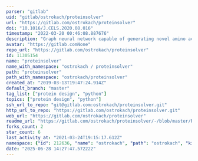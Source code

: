 ```yaml
---
parser: "gitlab"
uid: "gitlab/ostrokach/proteinsolver"
url: "https://gitlab.com/ostrokach/proteinsolver"
doi: "10.1016/J.CELS.2020.08.016"
timestamp: "2022-03-20 00:46:08.887676"
description: "Graph neural network capable of generating novel amino acid sequences that fold into proteins with predetermined topologies.    "
avatar: "https://gitlab.comNone"
repo_url: "https://gitlab.com/ostrokach/proteinsolver"
id: 11305154
name: "proteinsolver"
name_with_namespace: "ostrokach / proteinsolver"
path: "proteinsolver"
path_with_namespace: "ostrokach/proteinsolver"
created_at: "2019-03-13T19:47:24.914Z"
default_branch: "master"
tag_list: ["protein design", "python"]
topics: ["protein design", "python"]
ssh_url_to_repo: "git@gitlab.com:ostrokach/proteinsolver.git"
http_url_to_repo: "https://gitlab.com/ostrokach/proteinsolver.git"
web_url: "https://gitlab.com/ostrokach/proteinsolver"
readme_url: "https://gitlab.com/ostrokach/proteinsolver/-/blob/master/README.md"
forks_count: 2
star_count: 6
last_activity_at: "2021-03-24T19:15:17.612Z"
namespace: {"id": 212636, "name": "ostrokach", "path": "ostrokach", "kind": "user", "full_path": "ostrokach", "parent_id": null, "avatar_url": "https://secure.gravatar.com/avatar/f2677db7242bfbcead46fbf27390160d?s=80&d=identicon", "web_url": "https://gitlab.com/ostrokach"}
date: "2025-06-28 14:27:47.572222"
---
```

